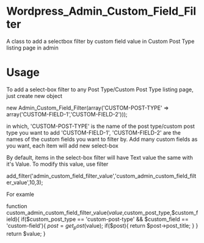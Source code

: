 Wordpress_Admin_Custom_Field_Filter
===================================

A class to add a selectbox filter by custom field value in Custom Post Type listing page in admin

Usage
===================================
To add a select-box filter to any Post Type/Custom Post Type listing page, just create new object

  new Admin_Custom_Field_Filter(array('CUSTOM-POST-TYPE' => array('CUSTOM-FIELD-1','CUSTOM-FIELD-2')));

in which, 'CUSTOM-POST-TYPE' is the name of the post type/custom post type you want to add
          'CUSTOM-FIELD-1', 'CUSTOM-FIELD-2' are the names of the custom fields you want to filter by. Add many custom fields as you want, each item will add new select-box
          
By default, items in the select-box filter will have Text value the same with it's Value. To modify this value, use filter

  add_filter('admin_custom_field_filter_value','custom_admin_custom_field_filter_value',10,3);
  
For examle

  function custom_admin_custom_field_filter_value($value,$custom_post_type,$custom_field){
		if($custom_post_type == 'custom-post-type' && $custom_field == 'custom-field'){
			$post = get_post($value);
			if($post){
				return $post->post_title;
			}
		}
		return $value;
	}
